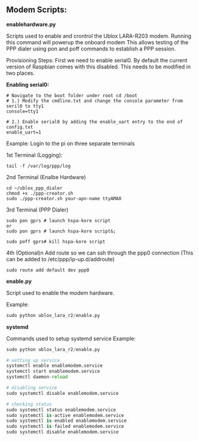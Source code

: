 
<h2>Modem Scripts:</h2>
<b>enablehardware.py</b>

Scripts used to enable and crontrol the Ublox LARA-R203 modem.
Running this command will powerup the onboard modem
This allows testing of the PPP dialer using pon and poff commands to establish
a PPP session.

Provisioning Steps:
First we need to enable serial0. By default the current version of Raspbian comes with this disabled. This needs to be modified in two places.

<b>Enabling serial0:</b>
```
# Navigate to the boot folder under root cd /boot
# 1.) Modify the cmdline.txt and change the console parameter from seril0 to tty1
console=tty1

# 2.) Enable serial0 by adding the enable_uart entry to the end of config.txt
enable_uart=1
```
Example:
Login to the pi on three separate terminals

1st Terminal (Logging):
```
tail -f /var/log/ppp/log
```

2nd Terminal (Enalbe Hardware)
```
cd ~/ublox_ppp_dialer
chmod +x ./ppp-creator.sh
sudo ./ppp-creator.sh your-apn-name ttyAMA0
```

3rd Terminal (PPP Dialer)
```
sudo pon gprs # launch hspa-kore script
or
sudo pon gprs # launch hspa-kore script&;

sudo poff gprs# kill hspa-kore script
```
4th (Optional)n Add route so we can ssh through the ppp0 connection
(This can be added to /etc/ppp/ip-up.d/addroute)
```
sudo route add default dev ppp0
```
<b>enable.py</b>

Script used to enable the modem hardware.

Example:
```python
sudo python ublox_lara_r2/enable.py
```

<b>systemd</b>

Commands used to setup systemd service
Example:
```python
sudo python ublox_lara_r2/enable.py

# setting up service
systemctl enable enablemodem.service
systemctl start enablemodem.service
systemctl daemon-reload

# disabling service
sudo systemctl disable enablemodem.service

# checking status
sudo systemctl status enablemodem.service
sudo systemctl is-active enablemodem.service
sudo systemctl is-enabled enablemodem.service
sudo systemctl is-failed enablemodem.service
sudo systemctl disable enablemodem.service

```
